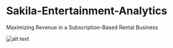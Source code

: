 # Sakila-Entertainment-Analytics
 Maximizing Revenue in a Subscription-Based Rental Business

![alt text](image.png)